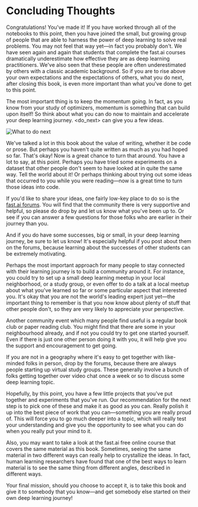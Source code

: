 # Concluding Thoughts

Congratulations! You've made it! If you have worked through all of the notebooks to this point, then you have joined the small, but growing group of people that are able to harness the power of deep learning to solve real problems. You may not feel that way yet—in fact you probably don't. We have seen again and again that students that complete the fast.ai courses dramatically underestimate how effective they are as deep learning practitioners. We've also seen that these people are often underestimated by others with a classic academic background. So if you are to rise above your own expectations and the expectations of others, what you do next, after closing this book, is even more important than what you've done to get to this point.

The most important thing is to keep the momentum going. In fact, as you know from your study of optimizers, momentum is something that can build upon itself! So think about what you can do now to maintain and accelerate your deep learning journey. <do_next> can give you a few ideas.

![What to do next](http://localhost:8888/notebooks/Documents/GitHub/fastbook/images/att_00053.png)

We've talked a lot in this book about the value of writing, whether it be code or prose. But perhaps you haven't quite written as much as you had hoped so far. That's okay! Now is a great chance to turn that around. You have a lot to say, at this point. Perhaps you have tried some experiments on a dataset that other people don't seem to have looked at in quite the same way. Tell the world about it! Or perhaps thinking about trying out some ideas that occurred to you while you were reading—now is a great time to turn those ideas into code.

If you'd like to share your ideas, one fairly low-key place to do so is the [fast.ai forums](https://forums.fast.ai/). You will find that the community there is very supportive and helpful, so please do drop by and let us know what you've been up to. Or see if you can answer a few questions for those folks who are earlier in their journey than you.

And if you do have some successes, big or small, in your deep learning journey, be sure to let us know! It's especially helpful if you post about them on the forums, because learning about the successes of other students can be extremely motivating.

Perhaps the most important approach for many people to stay connected with their learning journey is to build a community around it. For instance, you could try to set up a small deep learning meetup in your local neighborhood, or a study group, or even offer to do a talk at a local meetup about what you've learned so far or some particular aspect that interested you. It's okay that you are not the world's leading expert just yet—the important thing to remember is that you now know about plenty of stuff that other people don't, so they are very likely to appreciate your perspective.

Another community event which many people find useful is a regular book club or paper reading club. You might find that there are some in your neighbourhood already, and if not you could try to get one started yourself. Even if there is just one other person doing it with you, it will help give you the support and encouragement to get going.

If you are not in a geography where it's easy to get together with like-minded folks in person, drop by the forums, because there are always people starting up virtual study groups. These generally involve a bunch of folks getting together over video chat once a week or so to discuss some deep learning topic.

Hopefully, by this point, you have a few little projects that you've put together and experiments that you've run. Our recommendation for the next step is to pick one of these and make it as good as you can. Really polish it up into the best piece of work that you can—something you are really proud of. This will force you to go much deeper into a topic, which will really test your understanding and give you the opportunity to see what you can do when you really put your mind to it.

Also, you may want to take a look at the fast.ai free online course that covers the same material as this book. Sometimes, seeing the same material in two different ways can really help to crystallize the ideas. In fact, human learning researchers have found that one of the best ways to learn material is to see the same thing from different angles, described in different ways.

Your final mission, should you choose to accept it, is to take this book and give it to somebody that you know—and get somebody else started on their own deep learning journey!